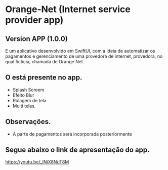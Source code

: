# Orange-Net (Internet service provider app)

## Version APP (1.0.0)

E um aplicativo desenvolvido em SwiftUI, com a ideia de automatizar os pagamentos e gerenciamento de uma provedora de internet, provedora, no qual fictícia, chamada de Orange Net.


## O está presente no app.

- Splash Screem
- Efeito Blur
- Rolagem de tela
- Multi telas.

## Observações.

- A parte de pagamentos será incorporada posteriormente  

## Segue abaixo o link de apresentação do app.

https://youtu.be/_lNiX8NuT8M
